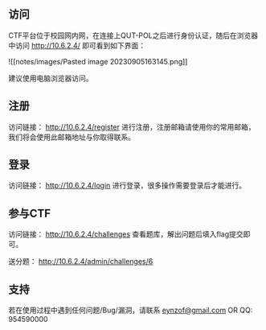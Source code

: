 

## 访问

CTF平台位于校园网内网，在连接上QUT-POL之后进行身份认证，随后在浏览器中访问 http://10.6.2.4/ 即可看到如下界面：

![[notes/images/Pasted image 20230905163145.png]]

建议使用电脑浏览器访问。

## 注册

访问链接： http://10.6.2.4/register
进行注册，注册邮箱请使用你的常用邮箱，我们将会使用此邮箱地址与你取得联系。

## 登录

访问链接： http://10.6.2.4/login
进行登录，很多操作需要登录后才能进行。


## 参与CTF

访问链接： http://10.6.2.4/challenges
查看题库，解出问题后填入flag提交即可。

送分题： http://10.6.2.4/admin/challenges/6


## 支持

若在使用过程中遇到任何问题/Bug/漏洞，请联系 eynzof@gmail.com OR QQ: 954590000